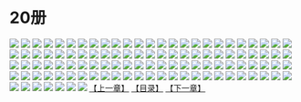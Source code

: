 # 20册
![](https://mao.mhtupian.com/uploads/img/7563/111249/1.jpg)
![](https://mao.mhtupian.com/uploads/img/7563/111249/2.jpg)
![](https://mao.mhtupian.com/uploads/img/7563/111249/3.jpg)
![](https://mao.mhtupian.com/uploads/img/7563/111249/4.jpg)
![](https://mao.mhtupian.com/uploads/img/7563/111249/5.jpg)
![](https://mao.mhtupian.com/uploads/img/7563/111249/6.jpg)
![](https://mao.mhtupian.com/uploads/img/7563/111249/7.jpg)
![](https://mao.mhtupian.com/uploads/img/7563/111249/8.jpg)
![](https://mao.mhtupian.com/uploads/img/7563/111249/9.jpg)
![](https://mao.mhtupian.com/uploads/img/7563/111249/10.jpg)
![](https://mao.mhtupian.com/uploads/img/7563/111249/11.jpg)
![](https://mao.mhtupian.com/uploads/img/7563/111249/12.jpg)
![](https://mao.mhtupian.com/uploads/img/7563/111249/13.jpg)
![](https://mao.mhtupian.com/uploads/img/7563/111249/14.jpg)
![](https://mao.mhtupian.com/uploads/img/7563/111249/15.jpg)
![](https://mao.mhtupian.com/uploads/img/7563/111249/16.jpg)
![](https://mao.mhtupian.com/uploads/img/7563/111249/17.jpg)
![](https://mao.mhtupian.com/uploads/img/7563/111249/18.jpg)
![](https://mao.mhtupian.com/uploads/img/7563/111249/19.jpg)
![](https://mao.mhtupian.com/uploads/img/7563/111249/20.jpg)
![](https://mao.mhtupian.com/uploads/img/7563/111249/21.jpg)
![](https://mao.mhtupian.com/uploads/img/7563/111249/22.jpg)
![](https://mao.mhtupian.com/uploads/img/7563/111249/23.jpg)
![](https://mao.mhtupian.com/uploads/img/7563/111249/24.jpg)
![](https://mao.mhtupian.com/uploads/img/7563/111249/25.jpg)
![](https://mao.mhtupian.com/uploads/img/7563/111249/26.jpg)
![](https://mao.mhtupian.com/uploads/img/7563/111249/27.jpg)
![](https://mao.mhtupian.com/uploads/img/7563/111249/28.jpg)
![](https://mao.mhtupian.com/uploads/img/7563/111249/29.jpg)
![](https://mao.mhtupian.com/uploads/img/7563/111249/30.jpg)
![](https://mao.mhtupian.com/uploads/img/7563/111249/31.jpg)
![](https://mao.mhtupian.com/uploads/img/7563/111249/32.jpg)
![](https://mao.mhtupian.com/uploads/img/7563/111249/33.jpg)
![](https://mao.mhtupian.com/uploads/img/7563/111249/34.jpg)
![](https://mao.mhtupian.com/uploads/img/7563/111249/35.jpg)
![](https://mao.mhtupian.com/uploads/img/7563/111249/36.jpg)
![](https://mao.mhtupian.com/uploads/img/7563/111249/37.jpg)
![](https://mao.mhtupian.com/uploads/img/7563/111249/38.jpg)
![](https://mao.mhtupian.com/uploads/img/7563/111249/39.jpg)
![](https://mao.mhtupian.com/uploads/img/7563/111249/40.jpg)
![](https://mao.mhtupian.com/uploads/img/7563/111249/41.jpg)
![](https://mao.mhtupian.com/uploads/img/7563/111249/42.jpg)
![](https://mao.mhtupian.com/uploads/img/7563/111249/43.jpg)
![](https://mao.mhtupian.com/uploads/img/7563/111249/44.jpg)
![](https://mao.mhtupian.com/uploads/img/7563/111249/45.jpg)
![](https://mao.mhtupian.com/uploads/img/7563/111249/46.jpg)
![](https://mao.mhtupian.com/uploads/img/7563/111249/47.jpg)
![](https://mao.mhtupian.com/uploads/img/7563/111249/48.jpg)
![](https://mao.mhtupian.com/uploads/img/7563/111249/49.jpg)
![](https://mao.mhtupian.com/uploads/img/7563/111249/50.jpg)
![](https://mao.mhtupian.com/uploads/img/7563/111249/51.jpg)
![](https://mao.mhtupian.com/uploads/img/7563/111249/52.jpg)
![](https://mao.mhtupian.com/uploads/img/7563/111249/53.jpg)
![](https://mao.mhtupian.com/uploads/img/7563/111249/54.jpg)
![](https://mao.mhtupian.com/uploads/img/7563/111249/55.jpg)
![](https://mao.mhtupian.com/uploads/img/7563/111249/56.jpg)
![](https://mao.mhtupian.com/uploads/img/7563/111249/57.jpg)
![](https://mao.mhtupian.com/uploads/img/7563/111249/58.jpg)
![](https://mao.mhtupian.com/uploads/img/7563/111249/59.jpg)
![](https://mao.mhtupian.com/uploads/img/7563/111249/60.jpg)
![](https://mao.mhtupian.com/uploads/img/7563/111249/61.jpg)
![](https://mao.mhtupian.com/uploads/img/7563/111249/62.jpg)
![](https://mao.mhtupian.com/uploads/img/7563/111249/63.jpg)
![](https://mao.mhtupian.com/uploads/img/7563/111249/64.jpg)
![](https://mao.mhtupian.com/uploads/img/7563/111249/65.jpg)
![](https://mao.mhtupian.com/uploads/img/7563/111249/66.jpg)
![](https://mao.mhtupian.com/uploads/img/7563/111249/67.jpg)
![](https://mao.mhtupian.com/uploads/img/7563/111249/68.jpg)
![](https://mao.mhtupian.com/uploads/img/7563/111249/69.jpg)
![](https://mao.mhtupian.com/uploads/img/7563/111249/70.jpg)
![](https://mao.mhtupian.com/uploads/img/7563/111249/71.jpg)
![](https://mao.mhtupian.com/uploads/img/7563/111249/72.jpg)
![](https://mao.mhtupian.com/uploads/img/7563/111249/73.jpg)
![](https://mao.mhtupian.com/uploads/img/7563/111249/74.jpg)
![](https://mao.mhtupian.com/uploads/img/7563/111249/75.jpg)
![](https://mao.mhtupian.com/uploads/img/7563/111249/76.jpg)
![](https://mao.mhtupian.com/uploads/img/7563/111249/77.jpg)
![](https://mao.mhtupian.com/uploads/img/7563/111249/78.jpg)
![](https://mao.mhtupian.com/uploads/img/7563/111249/79.jpg)
![](https://mao.mhtupian.com/uploads/img/7563/111249/80.jpg)
![](https://mao.mhtupian.com/uploads/img/7563/111249/81.jpg)
![](https://mao.mhtupian.com/uploads/img/7563/111249/82.jpg)
![](https://mao.mhtupian.com/uploads/img/7563/111249/83.jpg)
![](https://mao.mhtupian.com/uploads/img/7563/111249/84.jpg)
![](https://mao.mhtupian.com/uploads/img/7563/111249/85.jpg)
![](https://mao.mhtupian.com/uploads/img/7563/111249/86.jpg)
![](https://mao.mhtupian.com/uploads/img/7563/111249/87.jpg)
![](https://mao.mhtupian.com/uploads/img/7563/111249/88.jpg)
![](https://mao.mhtupian.com/uploads/img/7563/111249/89.jpg)
![](https://mao.mhtupian.com/uploads/img/7563/111249/90.jpg)
![](https://mao.mhtupian.com/uploads/img/7563/111249/91.jpg)
![](https://mao.mhtupian.com/uploads/img/7563/111249/92.jpg)
![](https://mao.mhtupian.com/uploads/img/7563/111249/93.jpg)
![](https://mao.mhtupian.com/uploads/img/7563/111249/94.jpg)
![](https://mao.mhtupian.com/uploads/img/7563/111249/95.jpg)
![](https://mao.mhtupian.com/uploads/img/7563/111249/96.jpg)
![](https://mao.mhtupian.com/uploads/img/7563/111249/97.jpg)
![](https://mao.mhtupian.com/uploads/img/7563/111249/98.jpg)
![](https://mao.mhtupian.com/uploads/img/7563/111249/99.jpg)
![](https://mao.mhtupian.com/uploads/img/7563/111249/100.jpg)
![](https://mao.mhtupian.com/uploads/img/7563/111249/101.jpg)
![](https://mao.mhtupian.com/uploads/img/7563/111249/102.jpg)
![](https://mao.mhtupian.com/uploads/img/7563/111249/103.jpg)
![](https://mao.mhtupian.com/uploads/img/7563/111249/104.jpg)
![](https://mao.mhtupian.com/uploads/img/7563/111249/105.jpg)
![](https://mao.mhtupian.com/uploads/img/7563/111249/106.jpg)
![](https://mao.mhtupian.com/uploads/img/7563/111249/107.jpg)
[【上一章】](./161.md)
[【目录】](./README.md)
[【下一章】](./163.md)
